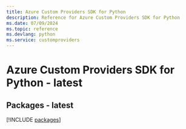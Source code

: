 ```yaml
---
title: Azure Custom Providers SDK for Python
description: Reference for Azure Custom Providers SDK for Python
ms.date: 07/09/2024
ms.topic: reference
ms.devlang: python
ms.service: customproviders
---
```

# Azure Custom Providers SDK for Python - latest
## Packages - latest
[!INCLUDE [packages](custom-providers-index.md)]